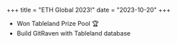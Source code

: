 +++
title = "ETH Global 2023!"
date = "2023-10-20"
+++

- Won Tableland Prize Pool 🏆️
- Build GitRaven with Tableland database